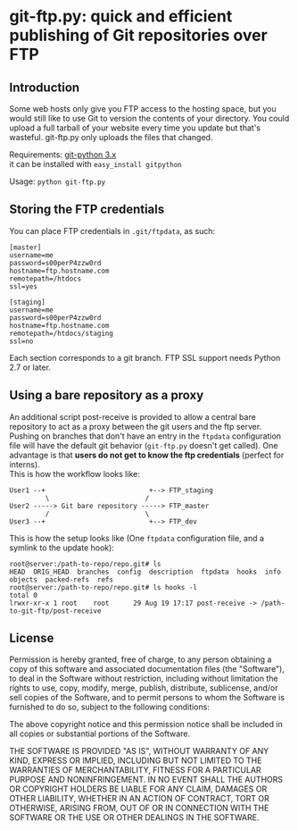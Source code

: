git-ftp.py: quick and efficient publishing of Git repositories over FTP
=======================================================================

Introduction
------------

Some web hosts only give you FTP access to the hosting space, but
you would still like to use Git to version the contents of your
directory.  You could upload a full tarball of your website every
time you update but that's wasteful.  git-ftp.py only uploads the
files that changed.

Requirements: [git-python 3.x](http://gitorious.org/git-python)  
it can be installed with `easy_install gitpython`

Usage: `python git-ftp.py`

Storing the FTP credentials
---------------------------

You can place FTP credentials in `.git/ftpdata`, as such:

    [master]
    username=me
    password=s00perP4zzw0rd
    hostname=ftp.hostname.com
    remotepath=/htdocs
    ssl=yes

    [staging]
    username=me
    password=s00perP4zzw0rd
    hostname=ftp.hostname.com
    remotepath=/htdocs/staging
    ssl=no

Each section corresponds to a git branch. FTP SSL support needs Python
2.7 or later.

Using a bare repository as a proxy
----------------------------------

An additional script post-receive is provided to allow a central bare repository
to act as a proxy between the git users and the ftp server.  
Pushing on branches that don't have an entry in the `ftpdata` configuration file
will have the default git behavior (`git-ftp.py` doesn't get called).
One advantage is that **users do not get to know the ftp credentials** (perfect for interns).  
This is how the workflow looks like:

    User1 --+                          +--> FTP_staging
             \                        /
    User2 -----> Git bare repository -----> FTP_master
             /                        \
    User3 --+                          +--> FTP_dev

This is how the setup looks like (One `ftpdata` configuration file, and a symlink to the update hook):

    root@server:/path-to-repo/repo.git# ls
    HEAD  ORIG_HEAD  branches  config  description  ftpdata  hooks  info  objects  packed-refs  refs
    root@server:/path-to-repo/repo.git# ls hooks -l
    total 0
    lrwxr-xr-x 1 root    root      29 Aug 19 17:17 post-receive -> /path-to-git-ftp/post-receive


License
--------

Permission is hereby granted, free of charge, to any person
obtaining a copy of this software and associated documentation
files (the "Software"), to deal in the Software without
restriction, including without limitation the rights to use,
copy, modify, merge, publish, distribute, sublicense, and/or sell
copies of the Software, and to permit persons to whom the
Software is furnished to do so, subject to the following
conditions:

The above copyright notice and this permission notice shall be
included in all copies or substantial portions of the Software.

THE SOFTWARE IS PROVIDED "AS IS", WITHOUT WARRANTY OF ANY KIND,
EXPRESS OR IMPLIED, INCLUDING BUT NOT LIMITED TO THE WARRANTIES
OF MERCHANTABILITY, FITNESS FOR A PARTICULAR PURPOSE AND
NONINFRINGEMENT. IN NO EVENT SHALL THE AUTHORS OR COPYRIGHT
HOLDERS BE LIABLE FOR ANY CLAIM, DAMAGES OR OTHER LIABILITY,
WHETHER IN AN ACTION OF CONTRACT, TORT OR OTHERWISE, ARISING
FROM, OUT OF OR IN CONNECTION WITH THE SOFTWARE OR THE USE OR
OTHER DEALINGS IN THE SOFTWARE.
